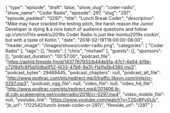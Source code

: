 {
  "type": "episode",
  "draft": false,
  "show_slug": "coder-radio",
  "show_name": "Coder Radio",
  "episode": 297,
  "slug": "297",
  "episode_padded": "0297",
  "title": "Lunch Break Coder",
  "description": "Mike may have cracked the testing pitch, the harsh reason the Junior Developer is dying & a nice batch of audience questions and follow up.\r\n\r\nThis week\u2019s Coder Radio is just like mom\u2019s cookin', but with a taste of Kotlin.",
  "date": "2018-02-19T16:00:00-08:00",
  "header_image": "/images/shows/coder-radio.png",
  "categories": [
    "Coder Radio"
  ],
  "tags": [],
  "hosts": [
    "chris",
    "michael"
  ],
  "guests": [],
  "sponsors": [],
  "podcast_duration": "00:57:00",
  "podcast_file": "https://aphid.fireside.fm/d/1437767933/b44de5fa-47c1-4e94-bf9e-c72f8d1c8f5d/0dba1f52-f433-47b6-9a31-f1a1fa5b4380.mp3",
  "podcast_bytes": 29469445,
  "podcast_chapters": null,
  "podcast_alt_file": "http://www.podtrac.com/pts/redirect.mp3/traffic.libsyn.com/jnite/cr-0297.mp3",
  "podcast_ogg_file": null,
  "video_file": null,
  "video_hd_file": "http://www.podtrac.com/pts/redirect.mp4/201406.jb-dl.cdn.scaleengine.net/coderradio/2018/cr-0297.mp4",
  "video_mobile_file": null,
  "youtube_link": "https://www.youtube.com/watch?v=T2Sv8Py0tJc",
  "jb_url": "/122542/lunch-break-coder-cr-297/",
  "fireside_url": "/297"
}

